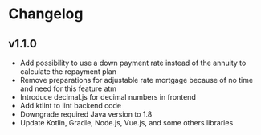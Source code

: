 # Changelog #

## v1.1.0

- Add possibility to use a down payment rate instead of the annuity to calculate the repayment plan
- Remove preparations for adjustable rate mortgage because of no time and need for this feature atm
- Introduce decimal.js for decimal numbers in frontend
- Add ktlint to lint backend code
- Downgrade required Java version to 1.8
- Update Kotlin, Gradle, Node.js, Vue.js, and some others libraries
